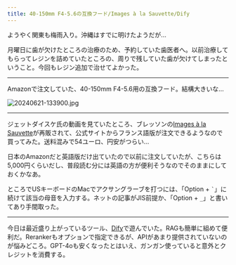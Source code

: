 ```yaml
---
title: 40-150mm F4-5.6の互換フード/Images à la Sauvette/Dify
---
```


ようやく関東も梅雨入り。沖縄はすでに明けたようだが...

月曜日に歯が欠けたところの治療のため、予約していた歯医者へ。以前治療してもらってレジンを詰めていたところの、周りで残していた歯が欠けてしまったということ。今回もレジン追加で治せてよかった。

---

Amazonで注文していた、40-150mm F4-5.6用の互換フード。結構大きいな...

![20240621-133900.jpg](https://ceshmina-photos.s3.ap-northeast-1.amazonaws.com/medium/202406/20240621-133900.jpg)

---

ジェットダイスケ氏の動画を見ていたところ、ブレッソンの[Images à la Sauvette](https://www.henricartierbresson.org/publications/pre-commande-henri-cartier-bresson-images-a-sauvette-nouvelle-edition/)が再販されて、公式サイトからフランス語版が注文できるようなので買ってみた。送料混みで54ユーロ、円安がつらい...

日本のAmazonだと英語版だけ出ていたので以前に注文していたが、こちらは5,000円くらいだし、普段読む分には英語の方が便利そうなのでそのままにしておくかなあ。

ところでUSキーボードのMacでアクサングラーブを打つには、「Option + `` ` ``」に続けて該当の母音を入力する。ネットの記事がJIS前提か、「Option + `_`」と書いてあり手間取った。

---

今日は最近盛り上がっているツール、[Dify](https://dify.ai/)で遊んでいた。RAGも簡単に組めて便利だ。Rerankerもオプションで指定できるが、APIがあまり提供されていないのが悩みどころ。GPT-4oも安くなったとはいえ、ガンガン使っていると意外とクレジットを消費する。
